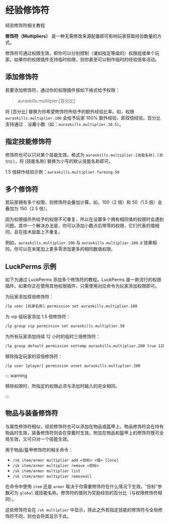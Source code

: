 # 经验修饰符

经验修饰符相关教程

**修饰符（Multipliers）** 是一种无需修改来源配置即可影响玩家获取经验数量的方式。

修饰符可通过权限生效，即你可以分别控制（诸如指定等级的）权限组或单个玩家。如果你的权限插件支持临时权限，则你甚至可以制作临时的经验倍率活动。

## 添加修饰符

若要添加修饰符，通过你的权限插件按如下格式给予权限：

> auraskills.multilpier.[百分比]

将 [百分比] 替换为你希望修饰符所给予的额外经验比率。如，权限 `auraskills.multiplier.100` 会给予玩家 100% 额外经验，即双倍经验。百分比支持通过 `.` 设置小数（如：`auraskills.multiplier.10.5`）。

## 指定技能修饰符

修饰符也可以只对某个技能生效。格式为 `auraskills.multiplier.[技能名称].[百分比]`，将 [技能名称] 替换为小写的默认技能名称即可。

1.5 倍耕作经验示例：`auraskills.multiplier.farming.50`

## 多个修饰符

若玩家拥有多个权限，则修饰符会叠加计算。如，100（2 倍）和 50（1.5 倍）会叠加为 150（2.5 倍）。

因为权限插件所给予的权限不可重复，所以在设置多个拥有相同值的权限时会遇到问题。其中一个解决办法是，你可以添加小数点后带零的权限，它们代表的值相同，且在技术层面上不重复。

例如，`auraskills.multiplier.100` 与 `auraskills.multiplier.100.0` 效果相同。你可以在末尾加上更多零添加更多的相同数值权限。

## LuckPerms 示例

如下为通过 LuckPerms 添加多个修饰符的教程。LuckPerms 是一款流行的权限插件。如果你正在使用其他权限插件，只需使用对应命令为玩家添加权限即可。

为玩家添加双倍修饰符：

``` txt
/lp user [玩家名称] permission set auraskills.multiplier.100
```

为 vip 组玩家添加 1.5 倍修饰符：

``` txt
/lp group vip permission set auraskills.multiplier.50
```

为所有玩家添加持续 12 小时的临时三倍修饰符：

``` txt
/lp group default permission settemp auraskills.multiplier.200 true 12h
```

移除指定玩家的双倍修饰符：

``` txt
/lp user [player] permission unset auraskills.multiplier.100
```

::: warning

移除权限时，所指定的权限必须与添加时输入的完全相同。

:::

## 物品与装备修饰符

与属性修饰符相似，经验修饰符也可以添加在物品或盔甲上。物品修饰符会在持有物品时生效，装备修饰符则会在穿戴时生效。附加在物品和盔甲上的修饰符既可全局生效，又可只对一个技能生效。

用于物品/盔甲修饰符的相关命令：

* `/sk item/armor multiplier add <目标> <值> [lore]`
* `/sk item/armor multiplier remove <目标>`
* `/sk item/armor multiplier list`
* `/sk item/armor multiplier removeall`

在命令中使用 `item` 还是 `armor` 取决于你需要修饰符在什么情况下生效。“目标”参数可为 `global` 或技能名称。修饰符的值则为奖励经验的百分比（与权限修饰符相同）。

这些修饰符会在 `/sk multiplier` 中显示，除此之外若指定技能的修饰符与全局修饰符不同，则也会将其显示于此。